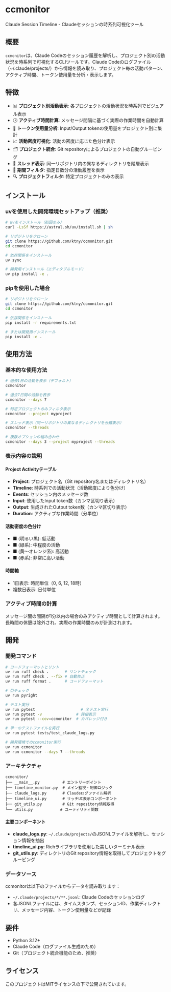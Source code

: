 # ccmonitor

Claude Session Timeline - Claudeセッションの時系列可視化ツール

## 概要

`ccmonitor`は、Claude Codeのセッション履歴を解析し、プロジェクト別の活動状況を時系列で可視化するCLIツールです。Claude Codeのログファイル（~/.claude/projects/）から情報を読み取り、プロジェクト毎の活動パターン、アクティブ時間、トークン使用量を分析・表示します。

## 特徴

- 📊 **プロジェクト別活動表示**: 各プロジェクトの活動状況を時系列でビジュアル表示
- 🕒 **アクティブ時間計算**: メッセージ間隔に基づく実際の作業時間を自動計算
- 🔢 **トークン使用量分析**: Input/Output tokenの使用量をプロジェクト別に集計
- 📈 **活動密度可視化**: 活動の密度に応じた色分け表示
- 🗂️ **プロジェクト統合**: Git repositoryによるプロジェクトの自動グルーピング
- 🧵 **スレッド表示**: 同一リポジトリ内の異なるディレクトリを階層表示
- 📅 **期間フィルタ**: 指定日数分の活動履歴を表示
- 🔍 **プロジェクトフィルタ**: 特定プロジェクトのみの表示

## インストール

### uvを使用した開発環境セットアップ（推奨）

```bash
# uvをインストール（初回のみ）
curl -LsSf https://astral.sh/uv/install.sh | sh

# リポジトリをクローン
git clone https://github.com/ktny/ccmonitor.git
cd ccmonitor

# 依存関係をインストール
uv sync

# 開発用インストール（エディタブルモード）
uv pip install -e .
```

### pipを使用した場合

```bash
# リポジトリをクローン
git clone https://github.com/ktny/ccmonitor.git
cd ccmonitor

# 依存関係をインストール
pip install -r requirements.txt

# または開発用インストール
pip install -e .
```

## 使用方法

### 基本的な使用方法

```bash
# 過去1日の活動を表示（デフォルト）
ccmonitor

# 過去7日間の活動を表示
ccmonitor --days 7

# 特定プロジェクトのみフィルタ表示
ccmonitor --project myproject

# スレッド表示（同一リポジトリの異なるディレクトリを分離表示）
ccmonitor --threads

# 複数オプションの組み合わせ
ccmonitor --days 3 --project myproject --threads
```

### 表示内容の説明

#### Project Activityテーブル
- **Project**: プロジェクト名（Git repository名またはディレクトリ名）
- **Timeline**: 時系列での活動状況（活動密度により色分け）
- **Events**: セッション内のメッセージ数
- **Input**: 使用したInput token数（カンマ区切り表示）
- **Output**: 生成されたOutput token数（カンマ区切り表示）
- **Duration**: アクティブな作業時間（分単位）

#### 活動密度の色分け
- ■ (明るい黒): 低活動
- ■ (緑系): 中程度の活動
- ■ (黄～オレンジ系): 高活動
- ■ (赤系): 非常に高い活動

#### 時間軸
- 1日表示: 時間単位（0, 6, 12, 18時）
- 複数日表示: 日付単位

### アクティブ時間の計算

メッセージ間の間隔が1分以内の場合のみアクティブ時間として計算されます。長時間の休憩は除外され、実際の作業時間のみが計測されます。

## 開発

### 開発コマンド

```bash
# コードフォーマットとリント
uv run ruff check .       # リントチェック
uv run ruff check . --fix # 自動修正
uv run ruff format .      # コードフォーマット

# 型チェック
uv run pyright

# テスト実行
uv run pytest                    # 全テスト実行
uv run pytest -v               # 詳細表示
uv run pytest --cov=ccmonitor  # カバレッジ付き

# 単一のテストファイルを実行
uv run pytest tests/test_claude_logs.py

# 開発環境でのccmonitor実行
uv run ccmonitor
uv run ccmonitor --days 7 --threads
```

### アーキテクチャ

```
ccmonitor/
├── __main__.py          # エントリーポイント
├── timeline_monitor.py  # メイン監視・制御ロジック
├── claude_logs.py       # Claudeログファイル解析
├── timeline_ui.py       # リッチUI表示コンポーネント
├── git_utils.py         # Git repository情報取得
└── utils.py            # ユーティリティ関数
```

#### 主要コンポーネント
- **claude_logs.py**: `~/.claude/projects/`のJSONLファイルを解析し、セッション情報を抽出
- **timeline_ui.py**: Richライブラリを使用した美しいターミナル表示
- **git_utils.py**: ディレクトリのGit repository情報を取得してプロジェクトをグルーピング

### データソース

ccmonitorは以下のファイルからデータを読み取ります：
- `~/.claude/projects/*/**.jsonl`: Claude Codeのセッションログ
- 各JSONLファイルには、タイムスタンプ、セッションID、作業ディレクトリ、メッセージ内容、トークン使用量などが記録

## 要件

- Python 3.12+
- Claude Code（ログファイル生成のため）
- Git（プロジェクト統合機能のため、推奨）

## ライセンス

このプロジェクトはMITライセンスの下で公開されています。